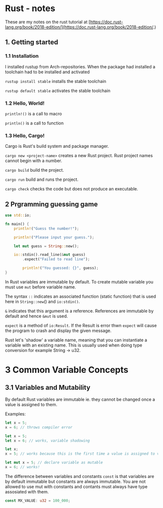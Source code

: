 # Rust - notes

These are my notes on the rust tutorial at [https://doc.rust-lang.org/book/2018-edition/](https://doc.rust-lang.org/book/2018-edition/.)

## 1. Getting started

### 1.1 Installation

I installed rustup from Arch-repositories. When the package had installed a toolchain had to be installed and activated 

`rustup install stable` installs the stable toolchain

`rustup default stable` activates the stable toolchain

### 1.2 Hello, World!

`println!()` is a call to macro

`println()` is a call to function

### 1.3 Hello, Cargo!

Cargo is Rust's build system and package manager.

`cargo new <project-name>` creates a new Rust project. Rust project names cannot begin with a number.

`cargo build` build the project.

`cargo run` build and runs the project.

`cargo check` checks the code but does not produce an executable.

## 2 Prgramming guessing game

```rust
use std::io;

fn main() {
    println!("Guess the number!");

    println!("Please input your guess.");

    let mut guess = String::new();

    io::stdin().read_line(&mut guess)
        .expect("Failed to read line");

        println!("You guessed: {}", guess);
}
```

In Rust variables are immutable by default. To create mutable variable you must use `mut` before variable name.

The syntax `::` indicates an associated function (static function) that is used here in `String::new`() and `io:stdin()`.

`&` indicates that this argument is a reference. References are immutable by default and hence `&mut` is used.

`expect` is a method of `io:Result`. If the Result is error thwn `expect` will cause the program to crash and display the given message.

Rust let's 'shadow' a variable name, meaning that you can instantiate a variable with an existing name. This is usually used when doing type conversion for example String -> u32.

# 3 Common Variable Concepts

## 3.1 Variables and Mutability

By default Rust variables are immutable ie. they cannot be changed once a value is assigned to them.

Examples:

```rust
let x = 5;
x = 6; // throws compiler error
```

```rust
let x = 5;
let x = 6; // works, variable shadowing
```

```rust
let x;
x = 5; // works because this is the first time a value is assigned to variable
```

```rust
let mut x = 5; // declare variable as mutable
x = 6; // works!
```

The difference between variables and constants `const` is that variables are by default immutable but constants are always immutable. You are not allowed to use mut with constants and contants must always have type assosiated with them.

```rust
const MX_VALUE: u32 = 100_000;
```